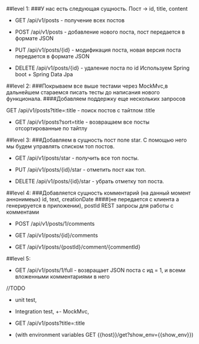 ##level 1:
###У нас есть следующая сущность. Пост -> id, title, content
+ GET /api/v1/posts - получение всех постов

+ POST /api/v1/posts - добавление нового поста, пост передается в формате JSON

+ PUT /api/v1/posts/{id} - модификация поста, новая версия поста передается в формате JSON

+ DELETE /api/v1/posts/{id} - удаление поста по id Используем Spring boot + Spring Data Jpa

##level 2:
###Покрываем все выше тестами через MockMvc,в дальнейшем стараемся писать тесты до написания нового функционала.
####Добавляем поддержку еще нескольких запросов

GET /api/v1/posts?title=:title - поиск постов с тайтлом :title

+ GET /api/v1/posts?sort=title - возвращаем все посты отсортированные по тайтлу

##level 3: 
###Добавляем в сущность пост поле star. С помощью него мы будем управлять списком топ постов.

+ GET /api/v1/posts/star - получить все топ посты.

+ PUT /api/v1/posts/{id}/star - отметить пост как топ.

+ DELETE /api/v1/posts/{id}/star - убрать отметку топ поста.

##level 4:
###Добавляется сущность комментарий (на данный момент аннонимеых) id, text, creationDate
####(не передается с клиента а генерируется в приложении), postId REST запросы для работы с комментами

+ POST /api/v1/posts/1/comments

+ GET /api/v1/posts/{id}/comments

+ GET /api/v1/posts/{postId}/comment/{commentId}

##level 5:
+ GET /api/v1/posts/1/full - возвращает JSON поста с ид = 1, и всеми вложенными комментариями в него


//TODO 
- unit test, 
- Integration test, 
+- MockMvc, 
 
- GET /api/v1/posts?title=:title
- (with environment variables  GET {{host}}/get?show_env={{show_env}})

